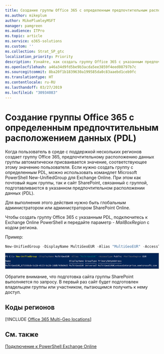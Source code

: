 ```yaml
---
title: Создание группы Office 365 с определенным предпочтительным расположением данных (PDL)
ms.author: mikeplum
author: MikePlumleyMSFT
manager: pamgreen
ms.audience: ITPro
ms.topic: article
ms.service: o365-solutions
ms.custom: ''
ms.collection: Strat_SP_gtc
localization_priority: Priority
description: Узнайте, как создать группу Office 365 с указанным предпочтительным расположением данных в среде с поддержкой нескольких регионов.
ms.openlocfilehash: a46a34d9fd5be9b3acda5ee3859f4eed08797b7c
ms.sourcegitcommit: 8ba20f1b1839630a199585da0c83aaebd1ceb9fc
ms.translationtype: HT
ms.contentlocale: ru-RU
ms.lasthandoff: 03/27/2019
ms.locfileid: "30934083"
---
```

# <a name="create-an-office-365-group-with-a-specific-pdl"></a>Создание группы Office 365 с определенным предпочтительным расположением данных (PDL)

Когда пользователь в среде с поддержкой нескольких регионов создает группу Office 365, предпочтительному расположению данных группы автоматически присваивается значение, соответствующее этому значению пользователя. Если нужно создать группу с определенным PDL, можно использовать командлет Microsoft PowerShell New-UnifiedGroup для Exchange Online. При этом как почтовый ящик группы, так и сайт SharePoint, связанный с группой, подготавливаются в указанном предпочтительном расположении данных (PDL).

Для выполнения этого действия нужно быть глобальным администратором или администратором SharePoint Online.

Чтобы создать группу Office 365 с указанным PDL, подключитесь к Exchange Online PowerShell и передайте параметр *- MailBoxRegion* с кодом региона.

Пример: 

```PowerShell
New-UnifiedGroup -DisplayName MultiGeoEUR -Alias "MultiGeoEUR" -AccessType Public -MailboxRegion EUR 
```

![Снимок экрана: командлет PowerShell New-UnifiedGroup с синтаксисом](media/multi-geo-new-group-with-pdl-powershell.png)

Обратите внимание, что подготовка сайта группы SharePoint выполняется по запросу. В первый раз сайт будет подготовлен владельцем группы или участником, пытающимся получить к нему доступ.

## <a name="geo-location-codes"></a>Коды регионов

[!INCLUDE [Office 365 Multi-Geo locations](includes/office-365-multi-geo-locations.md)]

## <a name="see-also"></a>См. также

[Подключение к PowerShell Exchange Online](https://docs.microsoft.com/powershell/exchange/exchange-online/connect-to-exchange-online-powershell/connect-to-exchange-online-powershell)